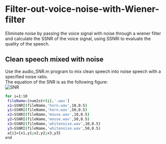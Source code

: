 # Filter-out-voice-noise-with-Wiener-filter
Eliminate noise by passing the voice signal with noise through a wiener filter and calculate the SSNR of the voice signal, using SSNRI to evaluate the quality of the speech.  
## Clean speech mixed with noise
Use the audio_SNR.m program to mix clean speech into noise speech with a specified noise ratio.  
The equation of the SNR is as the following figure:  
![SNR](https://media.licdn.com/dms/image/C4E12AQE1WRvtwlHJBg/article-cover_image-shrink_423_752/0/1520060174636?e=1684972800&v=beta&t=Cw4LcouOmFYWvcmCdUjEQaK-l-Lj81rLgkZRlpR66is)
```sh
for i=1:10
 fileName=[num2str(i),'.wav']
 x1=SSNRI(fileName,'horn.wav',10,0.5)
 y1=SSNRI(fileName,'horn.wav',50,0.5)
 x2=SSNRI(fileName,'mouse.wav',10,0.5)
 y2=SSNRI(fileName,'mouse.wav',50,0.5)
 x3=SSNRI(fileName,'whitenoise.wav',10,0.5)
 y3=SSNRI(fileName,'whitenoise.wav',50,0.5)
 a{i}={x1,y1;x2,y2;x3,y3}
end
```
